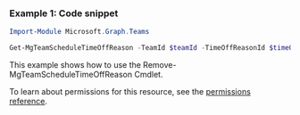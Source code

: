 ### Example 1: Code snippet

```powershellImport-Module Microsoft.Graph.Teams

Get-MgTeamScheduleTimeOffReason -TeamId $teamId -TimeOffReasonId $timeOffReasonId
```
This example shows how to use the Remove-MgTeamScheduleTimeOffReason Cmdlet.
To learn about permissions for this resource, see the [permissions reference](/graph/permissions-reference).

